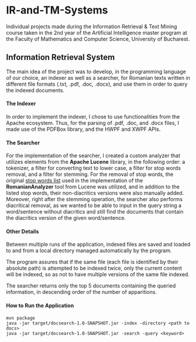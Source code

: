 # IR-and-TM-Systems

Individual projects made during the Information Retrieval & Text Mining course taken in the 2nd year of the Artificial Intelligence master program at the Faculty of Mathematics and Computer Science, University of Bucharest.

## Information Retrieval System

The main idea of the project was to develop, in the programming language of our choice, an indexer as well as a searcher, for Romanian texts written in different file formats (.txt, .pdf, .doc, .docx), and use them in order to query the indexed documents.

#### The Indexer

In order to implement the indexer, I chose to use functionalities from the Apache ecosystem. Thus, for the parsing of .pdf, .doc, and .docx files, I made use of the PDFBox library, and the HWPF and XWPF APIs.

#### The Searcher

For the implementation of the searcher, I created a custom analyzer that utilizes elements from the **Apache Lucene** library, in the following order: a tokenizer, a filter for converting text to lower case, a filter for stop words removal, and a filter for stemming. For the removal of stop words, the original [stop words list](https://github.com/apache/lucene/blob/main/lucene/analysis/common/src/resources/org/apache/lucene/analysis/ro/stopwords.txt) used in the implementation of the **RomanianAnalyzer** tool from Lucene was utilized, and in addition to the listed stop words, their non-diacritics versions were also manually added. Moreover, right after the stemming operation, the searcher also performs diacritical removal, as we wanted to be able to input in the query string a word/sentence without diacritics and still find the documents that contain the diacritics version of the given word/sentence.

#### Other Details

Between multiple runs of the application, indexed files are saved and loaded to and from a local directory managed automatically by the program.

The program assures that if the same file (each file is identified by their absolute path) is attempted to be indexed twice, only the current content will be indexed, so as not to have multiple versions of the same file indexed.

The searcher returns only the top 5 documents containing the queried information, in descending order of the number of apparitions.

#### How to Run the Application

```
mvn package
java -jar target/docsearch-1.0-SNAPSHOT.jar -index -directory <path to docs>
java -jar target/docsearch-1.0-SNAPSHOT.jar -search -query <keyword>
```
